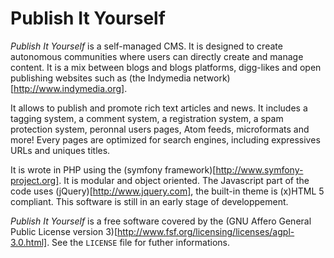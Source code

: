 Publish It Yourself
===================

_Publish It Yourself_ is a self-managed CMS.
It is designed to create autonomous communities where users can directly create and manage content.
It is a mix between blogs and blogs platforms, digg-likes and open publishing websites such as (the Indymedia network)[http://www.indymedia.org].

It allows to publish and promote rich text articles and news. It includes a tagging system, a comment system, a registration system, a spam protection system, peronnal users pages, Atom feeds, microformats and more!
Every pages are optimized for search engines, including expressives URLs and uniques titles.

It is wrote in PHP using the (symfony framework)[http://www.symfony-project.org]. It is modular and object oriented.
The Javascript part of the code uses (jQuery)[http://www.jquery.com], the built-in theme is (x)HTML 5 compliant.
This software is still in an early stage of developpement.

_Publish It Yourself_ is a free software covered by the (GNU Affero General Public License version 3)[http://www.fsf.org/licensing/licenses/agpl-3.0.html]. See the ``LICENSE`` file for futher informations.
